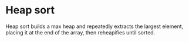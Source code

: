 # Heap sort

Heap sort builds a max heap and repeatedly extracts the largest element, placing it at the end of the array, then reheapifies until sorted.